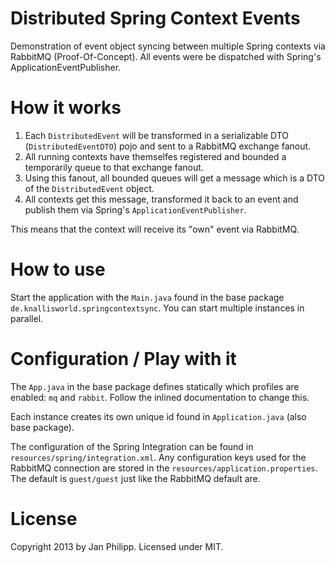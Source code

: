 Distributed Spring Context Events
=================================

Demonstration of event object syncing between multiple Spring contexts via RabbitMQ (Proof-Of-Concept). All events were be dispatched with Spring's ApplicationEventPublisher.

# How it works
1. Each `DistributedEvent` will be transformed in a serializable DTO (`DistributedEventDTO`) pojo and sent to a RabbitMQ exchange fanout. 
2. All running contexts have themselfes registered and bounded a temporarily queue to that exchange fanout. 
3. Using this fanout, all bounded queues will get a message which is a DTO of the `DistributedEvent` object.
4. All contexts get this message, transformed it back to an event and publish them via Spring's `ApplicationEventPublisher`.

This means that the context will receive its "own" event via RabbitMQ.

# How to use
Start the application with the `Main.java` found in the base package `de.knallisworld.springcontextsync`. You can start multiple instances in parallel.

# Configuration / Play with it
The `App.java` in the base package defines statically which profiles are enabled: `mq` and `rabbit`. Follow the inlined documentation to change this.

Each instance creates its own unique id found in `Application.java` (also base package).

The configuration of the Spring Integration can be found in `resources/spring/integration.xml`. Any configuration keys used for the RabbitMQ connection are stored in the `resources/application.properties`. The default is `guest/guest` just like the RabbitMQ default are.

# License
Copyright 2013 by Jan Philipp. Licensed under MIT.
